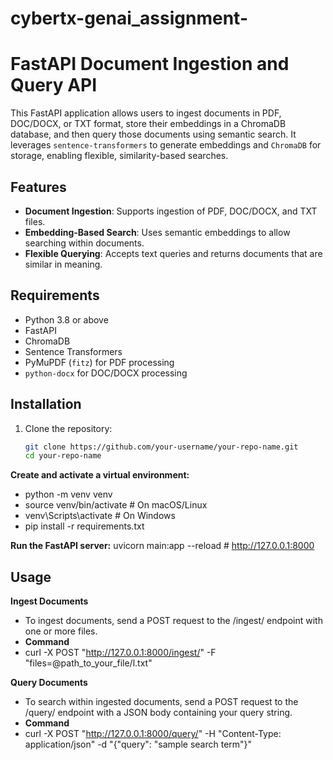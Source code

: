 # cybertx-genai_assignment-
# FastAPI Document Ingestion and Query API

This FastAPI application allows users to ingest documents in PDF, DOC/DOCX, or TXT format, store their embeddings in a ChromaDB database, and then query those documents using semantic search. It leverages `sentence-transformers` to generate embeddings and `ChromaDB` for storage, enabling flexible, similarity-based searches.

## Features

- **Document Ingestion**: Supports ingestion of PDF, DOC/DOCX, and TXT files.
- **Embedding-Based Search**: Uses semantic embeddings to allow searching within documents.
- **Flexible Querying**: Accepts text queries and returns documents that are similar in meaning.

## Requirements

- Python 3.8 or above
- FastAPI
- ChromaDB
- Sentence Transformers
- PyMuPDF (`fitz`) for PDF processing
- `python-docx` for DOC/DOCX processing

## Installation

1. Clone the repository:

   ```bash
   git clone https://github.com/your-username/your-repo-name.git
   cd your-repo-name
   
**Create and activate a virtual environment:**   
- python -m venv venv
- source venv/bin/activate  # On macOS/Linux
- venv\Scripts\activate     # On Windows
- pip install -r requirements.txt

**Run the FastAPI server:**
uvicorn main:app --reload # http://127.0.0.1:8000


## Usage

**Ingest Documents**
- To ingest documents, send a POST request to the /ingest/ endpoint with one or more files.
- **Command**
- curl -X POST "http://127.0.0.1:8000/ingest/" -F "files=@path_to_your_file/l.txt"

**Query Documents**
- To search within ingested documents, send a POST request to the /query/ endpoint with a JSON body containing your query string.
- **Command**
- curl -X POST "http://127.0.0.1:8000/query/" -H "Content-Type: application/json" -d "{\"query\": \"sample search term\"}"


